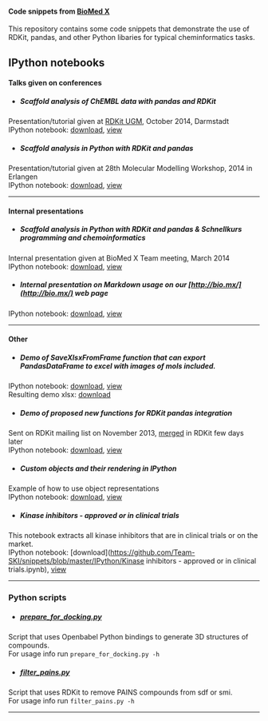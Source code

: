 #### Code snippets from [BioMed X](http://bio.mx/) 
This repository contains some code snippets that demonstrate the use of RDKit, pandas, and other Python libaries for typical cheminformatics tasks.  

## IPython notebooks
#### Talks given on conferences
  * ##### Scaffold analysis of ChEMBL data with pandas and RDKit
Presentation/tutorial given at [RDKit UGM](https://github.com/rdkit/UGM_2014), October 2014, Darmstadt  
IPython notebook: [download](https://github.com/Team-SKI/snippets/blob/master/IPython/Scaffold%20analysis%20of%20ChEMBL%20data%20with%20pandas%20and%20RDKit%20-%20RDKit%20UGM2014.ipynb), [view](http://nbviewer.ipython.org/github/Team-SKI/snippets/blob/master/IPython/Scaffold%20analysis%20of%20ChEMBL%20data%20with%20pandas%20and%20RDKit%20-%20RDKit%20UGM2014.ipynb)

  * ##### Scaffold analysis in Python with RDKit and pandas
Presentation/tutorial given at 28th Molecular Modelling Workshop, 2014 in Erlangen  
IPython notebook: [download](https://github.com/Team-SKI/snippets/blob/master/IPython/Scaffold%20analysis%20in%20Python%20with%20RDKit%20and%20pandas%20-%20MMWS%20Erlangen%202014.ipynb), [view](http://nbviewer.ipython.org/github/Team-SKI/snippets/blob/master/IPython/Scaffold%20analysis%20in%20Python%20with%20RDKit%20and%20pandas%20-%20MMWS%20Erlangen%202014.ipynb)
- - - - - - -

#### Internal presentations
  * ##### Scaffold analysis in Python with RDKit and pandas & Schnellkurs programming and chemoinformatics
Internal presentation given at BioMed X Team meeting, March 2014  
IPython notebook: [download](https://github.com/Team-SKI/snippets/blob/master/IPython/Scaffold%20analysis%20%26%20Schnellkurs%20in%20chemoinformatics.ipynb), [view](http://nbviewer.ipython.org/github/Team-SKI/snippets/blob/master/IPython/Scaffold%20analysis%20%26%20Schnellkurs%20in%20chemoinformatics.ipynb)

  * ##### Internal presentation on Markdown usage on our [http://bio.mx/](http://bio.mx/) web page
IPython notebook: [download](https://github.com/Team-SKI/snippets/blob/master/IPython/Markdown%20demo.ipynb), [view](http://nbviewer.ipython.org/github/Team-SKI/snippets/blob/master/IPython/Markdown%20demo.ipynb)
- - - - - - -

#### Other
  * ##### Demo of SaveXlsxFromFrame function that can export PandasDataFrame to excel with images of mols included.  
IPython notebook: [download](https://github.com/Team-SKI/snippets/blob/master/IPython/rdkit_hackaton/XLSX%20export.ipynb), [view](http://nbviewer.ipython.org/github/Team-SKI/snippets/blob/master/IPython/rdkit_hackaton/XLSX%20export.ipynb)  
Resulting demo xlsx: [download](https://github.com/Team-SKI/snippets/blob/master/IPython/rdkit_hackaton/demo.xlsx)
  
  * ##### Demo of proposed new functions for RDKit pandas integration
Sent on RDKit mailing list on November 2013, [merged](https://github.com/rdkit/rdkit/commit/8269bc9002cf3c6b106c847d86bcbabc016b697e) in RDKit few days later  
IPython notebook: [download](https://github.com/Team-SKI/snippets/blob/master/IPython/RDKit%26pandas%20demo%20of%20new%20functions.ipynb), [view](http://nbviewer.ipython.org/github/Team-SKI/snippets/blob/master/IPython/RDKit%26pandas%20demo%20of%20new%20functions.ipynb)

  * ##### Custom objects and their rendering in IPython
Example of how to use object representations  
IPython notebook: [download](https://github.com/Team-SKI/snippets/blob/master/IPython/Custom%20objects%20and%20their%20rendering%20in%20IPython.ipynb), [view](http://nbviewer.ipython.org/github/Team-SKI/snippets/blob/master/IPython/Custom%20objects%20and%20their%20rendering%20in%20IPython.ipynb)

  * ##### Kinase inhibitors - approved or in clinical trials
This notebook extracts all kinase inhibitors that are in clinical trials or on the market.  
IPython notebook: [download](https://github.com/Team-SKI/snippets/blob/master/IPython/Kinase inhibitors - approved or in clinical trials.ipynb), [view](http://nbviewer.ipython.org/github/Team-SKI/snippets/blob/master/IPython/Kinase%20inhibitors%20-%20approved%20or%20in%20clinical%20trials.ipynb)
- - - - - - -

### Python scripts
  * ##### [prepare_for_docking.py](https://github.com/Team-SKI/snippets/blob/master/Python/prepare_for_docking.py)
Script that uses Openbabel Python bindings to generate 3D structures of compounds.  
For usage info run `prepare_for_docking.py -h`

  * ##### [filter_pains.py](https://github.com/Team-SKI/snippets/blob/master/Python/filter_pains.py)
Script that uses RDKit to remove PAINS compounds from sdf or smi.  
For usage info run `filter_pains.py -h`
- - - - - - -
